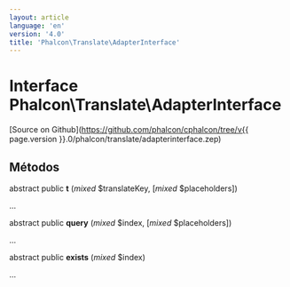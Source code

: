 ```yaml
---
layout: article
language: 'en'
version: '4.0'
title: 'Phalcon\Translate\AdapterInterface'
---
```

# Interface **Phalcon\Translate\AdapterInterface**

[Source on Github](https://github.com/phalcon/cphalcon/tree/v{{ page.version }}.0/phalcon/translate/adapterinterface.zep)

## Métodos

abstract public **t** (*mixed* $translateKey, [*mixed* $placeholders])

...

abstract public **query** (*mixed* $index, [*mixed* $placeholders])

...

abstract public **exists** (*mixed* $index)

...
